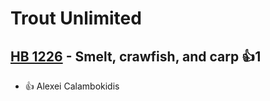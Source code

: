 # Trout Unlimited

## [HB 1226](/bill/2023-24/hb/1226/) - Smelt, crawfish, and carp 👍1  
* 👍 Alexei Calambokidis